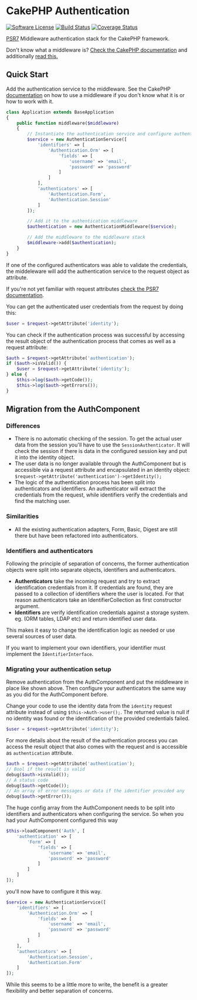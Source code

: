 # CakePHP Authentication

[![Software License](https://img.shields.io/badge/license-MIT-brightgreen.svg?style=flat-square)](LICENSE.txt)
[![Build Status](https://img.shields.io/travis/cakephp/authentication/master.svg?style=flat-square)](https://travis-ci.org/cakephp/authentication)
[![Coverage Status](https://img.shields.io/codecov/c/github/cakephp/authentication.svg?style=flat-square)](https://codecov.io/github/cakephp/authentication)

[PSR7](http://www.php-fig.org/psr/psr-7/) Middleware authentication stack for the CakePHP framework.

Don't know what a middleware is? [Check the CakePHP documentation](http://book.cakephp.org/3.0/en/controllers/middleware.html) and additionally [read this.](https://philsturgeon.uk/php/2016/05/31/why-care-about-php-middleware/)

## Quick Start

Add the authentication service to the middleware. See the CakePHP [documentation](http://book.cakephp.org/3.0/en/controllers/middleware.html#) on how to use a middleware if you don't know what it is or how to work with it.

```php
class Application extends BaseApplication
{
    public function middleware($middleware)
    {
        // Instantiate the authentication service and configure authenticators
        $service = new AuthenticationService([
            'identifiers' => [
                'Authentication.Orm' => [
                    'fields' => [
                        'username' => 'email',
                        'password' => 'password'
                    ]
                ]
            ],
            'authenticators' => [
                'Authentication.Form',
                'Authentication.Session'
            ]
        ]);

        // Add it to the authentication middleware
        $authentication = new AuthenticationMiddleware($service);

        // Add the middleware to the middleware stack
        $middleware->add($authentication);
    }
}
```

If one of the configured authenticators was able to validate the credentials, the middeleware will add the authentication service to the request object as attribute.

If you're not yet familiar with request attributes [check the PSR7 documentation](http://www.php-fig.org/psr/psr-7/).

You can get the authenticated user credentials from the request by doing this:

```php
$user = $request->getAttribute('identity');
```

You can check if the authentication process was successful by accessing the result object of the authentication process that comes as well as a request attribute:

```php
$auth = $request->getAttribute('authentication');
if ($auth->isValid()) {
    $user = $request->getAttribute('identity');
} else {
    $this->log($auth->getCode());
    $this->log($auth->getErrors());
}
```

## Migration from the AuthComponent

### Differences

* There is no automatic checking of the session. To get the actual user data from the session you'll have to use the `SessionAuthenticator`. It will check the session if there is data in the configured session key and put it into the identity object.
* The user data is no longer available through the AuthComponent but is accessible via a request attribute and encapsulated in an identity object: `$request->getAttribute('authentication')->getIdentity();`
* The logic of the authentication process has been split into authenticators and identifiers. An authenticator will extract the credentials from the request, while identifiers verify the credentials and find the matching user.

### Similarities

* All the existing authentication adapters, Form, Basic, Digest are still there but have been refactored into authenticators.

### Identifiers and authenticators

Following the principle of separation of concerns, the former authentication objects were split into separate objects, identifiers and authenticators.

* **Authenticators** take the incoming request and try to extract identification credentials from it. If credentials are found, they are passed to a collection of identifiers where the user is located. For that reason authenticators take an IdentifierCollection as first constructor argument.
* **Identifiers** are verify identification credentials against a storage system. eg. (ORM tables, LDAP etc) and return identified user data.

This makes it easy to change the identification logic as needed or use several sources of user data.

If you want to implement your own identifiers, your identifier must implement the `IdentifierInterface`.

### Migrating your authentication setup

Remove authentication from the AuthComponent and put the middleware in place like shown above. Then configure your authenticators the same way as you did for the AuthComponent before.

Change your code to use the identity data from the `identity` request attribute instead of using `$this->Auth->user();`. The returned value is null if no identity was found or the identification of the provided credentials failed.

```php
$user = $request->getAttribute('identity');
```

For more details about the result of the authentication process you can access the result object that also comes with the request and is accessible as `authentication` attribute.

```php
$auth = $request->getAttribute('authentication');
// Bool if the result is valid
debug($auth->isValid());
// A status code
debug($auth->getCode());
// An array of error messages or data if the identifier provided any
debug($auth->getError());
```

The huge config array from the AuthComponent needs to be split into identifiers and authenticators when configuring the service. So when you had your AuthComponent configured this way

```php
$this->loadComponent('Auth', [
    'authentication' => [
        'Form' => [
            'fields' => [
                'username' => 'email',
                'password' => 'password'
            ]
        ]
    ]
]);
```

you'll now have to configure it this way.

```php
$service = new AuthenticationService([
    'identifiers' => [
        'Authentication.Orm' => [
            'fields' => [
                'username' => 'email',
                'password' => 'password'
            ]
        ]
    ],
    'authenticators' => [
        'Authentication.Session',
        'Authentication.Form'
    ]
]);
```

While this seems to be a little more to write, the benefit is a greater flexibility and better separation of concerns.
